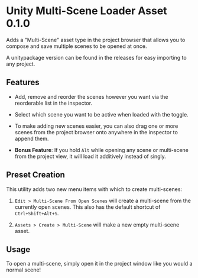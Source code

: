 Unity Multi-Scene Loader Asset 0.1.0
===
Adds a "Multi-Scene" asset type in the project browser that allows you to compose and save multiple scenes to be opened at once.

A unitypackage version can be found in the releases for easy importing to any project.

## Features
* Add, remove and reorder the scenes however you want via the reorderable list in the inspector. 

* Select which scene you want to be active when loaded with the toggle.
* To make adding new scenes easier, you can also drag one or more scenes from the project browser onto anywhere in the inspector to append them. 
* **Bonus Feature**: If you hold `Alt` while opening any scene or multi-scene from the project view, it will load it additively instead of singly. 

## Preset Creation

This utility adds two new menu items with which to create multi-scenes:

1. `Edit > Multi-Scene From Open Scenes` will create a multi-scene from the currently open scenes. This also has the default shortcut of `Ctrl+Shift+Alt+S`.

2. `Assets > Create > Multi-Scene` will make a new empty multi-scene asset.


## Usage

To open a multi-scene, simply open it in the project window like you would a normal scene!